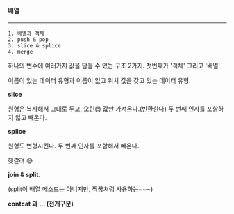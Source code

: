 #### 배열

---

```
1. 배열과 객체
2. push & pop
3. slice & splice
4. merge
```

하나의 변수에 여러가지 값을 담을 수 있는 구조 2가지.
첫번째가 '객체'
그리고 '배열'

이름이 있는 데이터 유형과
이름이 없고 위치 값을 갖고 있는 데이터 유형.

**slice**

원형은 복사해서 그대로 두고, 오린(!) 값만 가져온다.(반환한다)
두 번째 인자를 포함하지 않고 빼온다.

**splice**

원형도 변형시킨다.
두 번째 인자를 포함해서 빼온다.

헷갈려 😅

**join & split.**

(split이 배열 메소드는 아니지만, 짝꿍처럼 사용하는~~~)

**contcat 과 ... (전개구문)**
